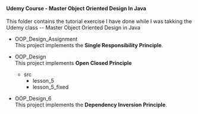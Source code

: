 #### Udemy Course - Master Object Oriented Design In Java

This folder contains the tutorial exercise I have done while I was takking the Udemy class -- Master Object Oriented Design in Java

- OOP_Design_Assignment    
  This project implements the __Single Responsibility Principle__.
  
- OOP_Design    
  This project implements __Open Closed Principle__
  - src
    - lesson_5
    - lesson_5_fixed

- OOP_Design_6    
  This project implements the __Dependency Inversion Principle__.
